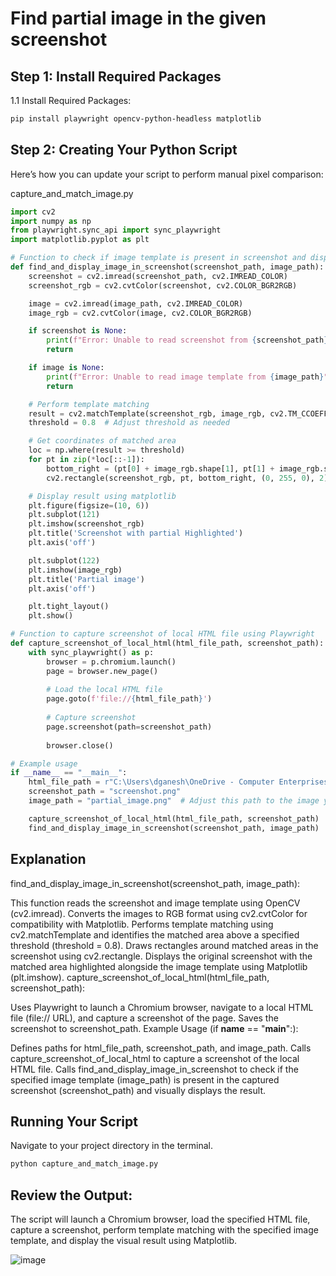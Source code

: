 #  Find partial image in the given screenshot

## Step 1: Install Required Packages

1.1 Install Required Packages:

```bash
pip install playwright opencv-python-headless matplotlib
```

## Step 2: Creating Your Python Script

Here’s how you can update your script to perform manual pixel comparison:

capture_and_match_image.py

```py
import cv2
import numpy as np
from playwright.sync_api import sync_playwright
import matplotlib.pyplot as plt

# Function to check if image template is present in screenshot and display visually
def find_and_display_image_in_screenshot(screenshot_path, image_path):
    screenshot = cv2.imread(screenshot_path, cv2.IMREAD_COLOR)
    screenshot_rgb = cv2.cvtColor(screenshot, cv2.COLOR_BGR2RGB)

    image = cv2.imread(image_path, cv2.IMREAD_COLOR)
    image_rgb = cv2.cvtColor(image, cv2.COLOR_BGR2RGB)

    if screenshot is None:
        print(f"Error: Unable to read screenshot from {screenshot_path}")
        return

    if image is None:
        print(f"Error: Unable to read image template from {image_path}")
        return

    # Perform template matching
    result = cv2.matchTemplate(screenshot_rgb, image_rgb, cv2.TM_CCOEFF_NORMED)
    threshold = 0.8  # Adjust threshold as needed

    # Get coordinates of matched area
    loc = np.where(result >= threshold)
    for pt in zip(*loc[::-1]):
        bottom_right = (pt[0] + image_rgb.shape[1], pt[1] + image_rgb.shape[0])
        cv2.rectangle(screenshot_rgb, pt, bottom_right, (0, 255, 0), 2)

    # Display result using matplotlib
    plt.figure(figsize=(10, 6))
    plt.subplot(121)
    plt.imshow(screenshot_rgb)
    plt.title('Screenshot with partial Highlighted')
    plt.axis('off')

    plt.subplot(122)
    plt.imshow(image_rgb)
    plt.title('Partial image')
    plt.axis('off')

    plt.tight_layout()
    plt.show()

# Function to capture screenshot of local HTML file using Playwright
def capture_screenshot_of_local_html(html_file_path, screenshot_path):
    with sync_playwright() as p:
        browser = p.chromium.launch()
        page = browser.new_page()
        
        # Load the local HTML file
        page.goto(f'file://{html_file_path}')
        
        # Capture screenshot
        page.screenshot(path=screenshot_path)
        
        browser.close()

# Example usage
if __name__ == "__main__":
    html_file_path = r"C:\Users\dganesh\OneDrive - Computer Enterprises Inc\Desktop\Comp\index.html"  # Adjust this path to your local HTML file
    screenshot_path = "screenshot.png"
    image_path = "partial_image.png"  # Adjust this path to the image you want to find

    capture_screenshot_of_local_html(html_file_path, screenshot_path)
    find_and_display_image_in_screenshot(screenshot_path, image_path)


```

## Explanation

find_and_display_image_in_screenshot(screenshot_path, image_path):

This function reads the screenshot and image template using OpenCV (cv2.imread).
Converts the images to RGB format using cv2.cvtColor for compatibility with Matplotlib.
Performs template matching using cv2.matchTemplate and identifies the matched area above a specified threshold (threshold = 0.8).
Draws rectangles around matched areas in the screenshot using cv2.rectangle.
Displays the original screenshot with the matched area highlighted alongside the image template using Matplotlib (plt.imshow).
capture_screenshot_of_local_html(html_file_path, screenshot_path):

Uses Playwright to launch a Chromium browser, navigate to a local HTML file (file:// URL), and capture a screenshot of the page.
Saves the screenshot to screenshot_path.
Example Usage (if __name__ == "__main__":):

Defines paths for html_file_path, screenshot_path, and image_path.
Calls capture_screenshot_of_local_html to capture a screenshot of the local HTML file.
Calls find_and_display_image_in_screenshot to check if the specified image template (image_path) is present in the captured screenshot (screenshot_path) and visually displays the result.

## Running Your Script

Navigate to your project directory in the terminal.

```bash
python capture_and_match_image.py
```

## Review the Output:

The script will launch a Chromium browser, load the specified HTML file, capture a screenshot, perform template matching with the specified image template, and display the visual result using Matplotlib.

![image](https://github.com/ceiqapractice/PartialImageComp/assets/110914539/e7d043cb-bcb6-4163-b7b5-8f0b1ca938e4)

